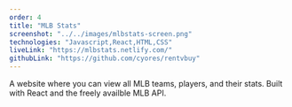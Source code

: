 ```yaml
---
order: 4
title: "MLB Stats"
screenshot: "../../images/mlbstats-screen.png"
technologies: "Javascript,React,HTML,CSS"
liveLink: "https://mlbstats.netlify.com/"
githubLink: "https://github.com/cyores/rentvbuy"
---
```


A website where you can view all MLB teams, players, and their stats. Built with React and the freely availble MLB API.